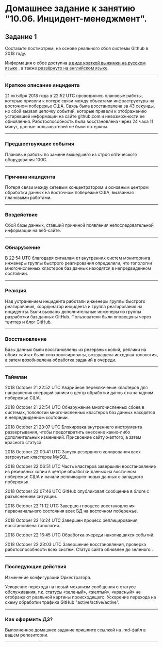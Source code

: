 # Домашнее задание к занятию "10.06. Инцидент-менеджмент".

## Задание 1

Составьте постмотрем, на основе реального сбоя системы Github в 2018 году.

Информация о сбое доступна [в виде краткой выжимки на русском языке](https://habr.com/ru/post/427301/) , а
также [развёрнуто на английском языке](https://github.blog/2018-10-30-oct21-post-incident-analysis/).

---
### Краткое описание инцидента 
21 октября 2018 года в 22:52 UTC проводились плановые работы, которые привели к потере связи между объектами инфраструктуры на восточном побережье США. Связь была восстановлена за 43 секунды, но сбой вызвал цепочку событий, которые привели к отображению устаревшей информации на сайте github.com и невозможности ее обновления. Работоспособность была восстановлена через 24 часа 11 минут, данные пользователей не были потеряны.

---
###  Предшествующие события
Плановые работы по замене вышедшего из строя оптического оборудования 100G.

---
### Причина инцидента
Потеря связи между сетевым концентратором и основным центром обработки данных на восточном побережье США, вызванная плановыми работами.

---
###  Воздействие
Сбой базы данных, ставший причиной появления непоследовательной информации на веб-сайте.

---
###  Обнаружение
В 22:54 UTC благодаря сигналам от внутренних систем мониторинга инженеры группы быстрого реагирования определили, что топологии многочисленных кластеров баз данных находятся в непредвиденном состоянии.

---
###  Реакция

Над устранением инцидента работали инженеры группы быстрого реагирования, координатор инцидента и группа реагирования на инциденты. Были вызваны дополнительные инженеры из группы разработки баз данных GitHub. Пользователи были оповещены через твиттер и блог GitHub.

---
###  Восстановление

Базы данных были восстановлены из резервных копий, реплики на обоих сайтах были синхронизированы, возвращена исходная топология, а затем возобновлена обработка заданий в очереди.

---
###  Таймлан

2018 October 21 22:52 UTC Аварийное переключение кластеров для направления операций записи в центр обработки данных на западном побережье США.

2018 October 21 22:54 UTC Обнаружение многочисленных сбоев в системах, топологии многочисленных кластеров баз данных находятся в непредвиденном состоянии.

2018 October 21 23:07 UTC Блокировка внутреннего инструмента развертывания, чтобы предотвратить внесение каких-либо дополнительных изменений. Присвоение сайту желтого, а затем красного статуса.

2018 October 22 00:41 UTC Запуск резервного копирования всех затронутых кластеров MySQL.

2018 October 22 06:51 UTC Часть кластеров завершили восстановление из резервных копий в центре обработки данных на восточном побережье США и начали репликацию новых данных с западного побережья.

2018 October 22 07:46 UTC GitHub опубликовал сообщение в блоге с разъяснением ситуации.

2018 October 22 11:12 UTC Завершен процесс восстановления первоначального состояния всех БД на восточном побережье.

2018 October 22 16:24 UTC Завершен процесс реплицирования, восстановлена топология.

2018 October 22 16:45 UTC Обработка очереди накопившихся событий.

2018 October 22 23:03 UTC Завершение восстановления, проверка работоспособности всех систем. Статус сайта обновлен до зеленого .

---

### Последующие действия
Изменение конфигурации Оркестратора.

Ускорение перехода на новый механизм сообщения о статусе обслуживания, т.к. статусы «зеленый», «желтый», «красный» не отображают реальной картины происходящего. Ускорение перехода на схему обработки трафика GitHub "active/active/active".

---
### Как оформить ДЗ?

Выполненное домашнее задание пришлите ссылкой на .md-файл в вашем репозитории.

---
